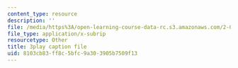 ```yaml
---
content_type: resource
description: ''
file: /media/https%3A/open-learning-course-data-rc.s3.amazonaws.com/2-003sc-engineering-dynamics-fall-2011/8103cb83ff8c5bfc9a303905b7509f13_p9DHjoLS3GA.vtt
file_type: application/x-subrip
resourcetype: Other
title: 3play caption file
uid: 8103cb83-ff8c-5bfc-9a30-3905b7509f13
---
```

